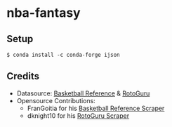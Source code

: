 # nba-fantasy

## Setup 

    $ conda install -c conda-forge ijson

## Credits

- Datasource: [Basketball Reference](https://www.basketball-reference.com/) & [RotoGuru](http://rotoguru.net/)
- Opensource Contributions: 
    - FranGoitia for his [Basketball Reference Scraper](https://github.com/FranGoitia/basketball_reference)
    - dknight10 for his [RotoGuru Scraper](https://github.com/dknight10/DFS-Scraper)
